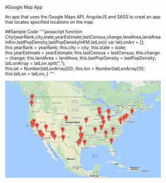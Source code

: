 #Google Map App

An app that uses the Google Maps API, AngularJS and SASS to creat an app that locates specified locations on the map.

##Sample Code
''''javascript
function City(yearRank,city,state,yearEstimate,lastCensus,change,landArea,landAreaInKm,lastPopDensity,lastPopDensityInKM,latLon){
    var latLonArr = [];
    this.yearRank = yearRank;
    this.city = city;
    this.state = state;
    this.yearEstimate = yearEstimate;
    this.lastCensus = lastCensus;
    this.change = change;
    this.landArea = landArea;
    this.lastPopDensity = lastPopDensity;
	latLonArray = latLon.split(",");    
    this.lat = Number(latLonArray[0]);
    this.lon = Number(latLonArray[1]);
    this.latLon = latLon;
}
''''


![alt text](img/mapimage1.png "Map Image 1")